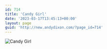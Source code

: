 ```yaml
---
id: 714
title: 'Candy Girl'
date: '2023-03-17T13:45:13+00:00'
layout: page
guid: 'http://new.andydixon.com/?page_id=714'
---
```


![Candy Girl](https://i0.wp.com/assets.g8x2.ldn.idrivee2-23.com/posters/Candy%20Girl%2001.jpg?w=1200&ssl=1 "Candy Girl")